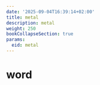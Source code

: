 ```yaml
---
date: '2025-09-04T16:39:14+02:00'
title: metal
description: metal
weight: 250
bookCollapseSection: true
params:
  eid: metal
---
```

# word
